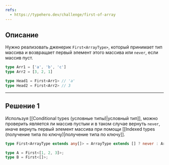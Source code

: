 ```yaml
---
refs:
  - https://typehero.dev/challenge/first-of-array
---
```

## Описание

Нужно реализовать дженерик `First<ArrayType>`, который принимает тип массива и возвращает первый элемент этого массива или `never`, если массив пуст.

```ts
type Arr1 = ['a', 'b', 'c']
type Arr2 = [3, 2, 1]

type Head1 = First<Arr1> // 'a'
type Head2 = First<Arr2> // 3
```

---
## Решение 1

Используя [[Conditional types (условные типы)|условный тип]], можно проверить является ли массив пустым и в таком случае вернуть `never`, иначе вернуть первый элемент массива при помощи [[Indexed types (получение типа по ключу)|получение типа по ключу]].

```ts
type First<ArrayType extends any[]> = ArrayType extends [] ? never : ArrayType[0];

type A = First<[1, 2, 3]>;
type B = First<[]>;
```